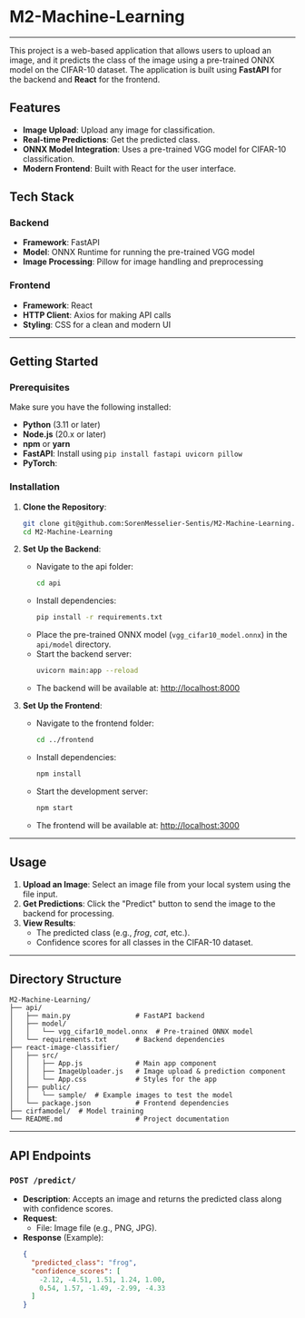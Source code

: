 # M2-Machine-Learning

---

This project is a web-based application that allows users to upload an image, and it predicts the class of the image using a pre-trained ONNX model on the CIFAR-10 dataset. The application is built using **FastAPI** for the backend and **React** for the frontend.

## Features

- **Image Upload**: Upload any image for classification.
- **Real-time Predictions**: Get the predicted class.
- **ONNX Model Integration**: Uses a pre-trained VGG model for CIFAR-10 classification.
- **Modern Frontend**: Built with React for the user interface.

## Tech Stack

### Backend
- **Framework**: FastAPI
- **Model**: ONNX Runtime for running the pre-trained VGG model
- **Image Processing**: Pillow for image handling and preprocessing

### Frontend
- **Framework**: React
- **HTTP Client**: Axios for making API calls
- **Styling**: CSS for a clean and modern UI

---

## Getting Started

### Prerequisites

Make sure you have the following installed:
- **Python** (3.11 or later)
- **Node.js** (20.x or later)
- **npm** or **yarn**
- **FastAPI**: Install using `pip install fastapi uvicorn pillow`
- **PyTorch**: 

### Installation

1. **Clone the Repository**:
   ```bash
   git clone git@github.com:SorenMesselier-Sentis/M2-Machine-Learning.git
   cd M2-Machine-Learning
   ```

2. **Set Up the Backend**:
   - Navigate to the api folder:
     ```bash
     cd api
     ```
   - Install dependencies:
     ```bash
     pip install -r requirements.txt
     ```
   - Place the pre-trained ONNX model (`vgg_cifar10_model.onnx`) in the `api/model` directory.
   - Start the backend server:
     ```bash
     uvicorn main:app --reload
     ```
   - The backend will be available at: [http://localhost:8000](http://localhost:8000)

3. **Set Up the Frontend**:
   - Navigate to the frontend folder:
     ```bash
     cd ../frontend
     ```
   - Install dependencies:
     ```bash
     npm install
     ```
   - Start the development server:
     ```bash
     npm start
     ```
   - The frontend will be available at: [http://localhost:3000](http://localhost:3000)

---

## Usage

1. **Upload an Image**: Select an image file from your local system using the file input.
2. **Get Predictions**: Click the "Predict" button to send the image to the backend for processing.
3. **View Results**:
   - The predicted class (e.g., *frog*, *cat*, etc.).
   - Confidence scores for all classes in the CIFAR-10 dataset.

---

## Directory Structure

```
M2-Machine-Learning/
├── api/
│   ├── main.py                # FastAPI backend
│   ├── model/
│   │   └── vgg_cifar10_model.onnx  # Pre-trained ONNX model
│   └── requirements.txt       # Backend dependencies
├── react-image-classifier/
│   ├── src/
│   │   ├── App.js             # Main app component
│   │   ├── ImageUploader.js   # Image upload & prediction component
│   │   └── App.css            # Styles for the app
│   ├── public/
│   │   └── sample/  # Example images to test the model
│   └── package.json           # Frontend dependencies
├── cirfamodel/  # Model training
└── README.md                  # Project documentation
```

---

## API Endpoints

### `POST /predict/`

- **Description**: Accepts an image and returns the predicted class along with confidence scores.
- **Request**:
  - File: Image file (e.g., PNG, JPG).
- **Response** (Example):
  ```json
  {
    "predicted_class": "frog",
    "confidence_scores": [
      -2.12, -4.51, 1.51, 1.24, 1.00,
      0.54, 1.57, -1.49, -2.99, -4.33
    ]
  }
  ```